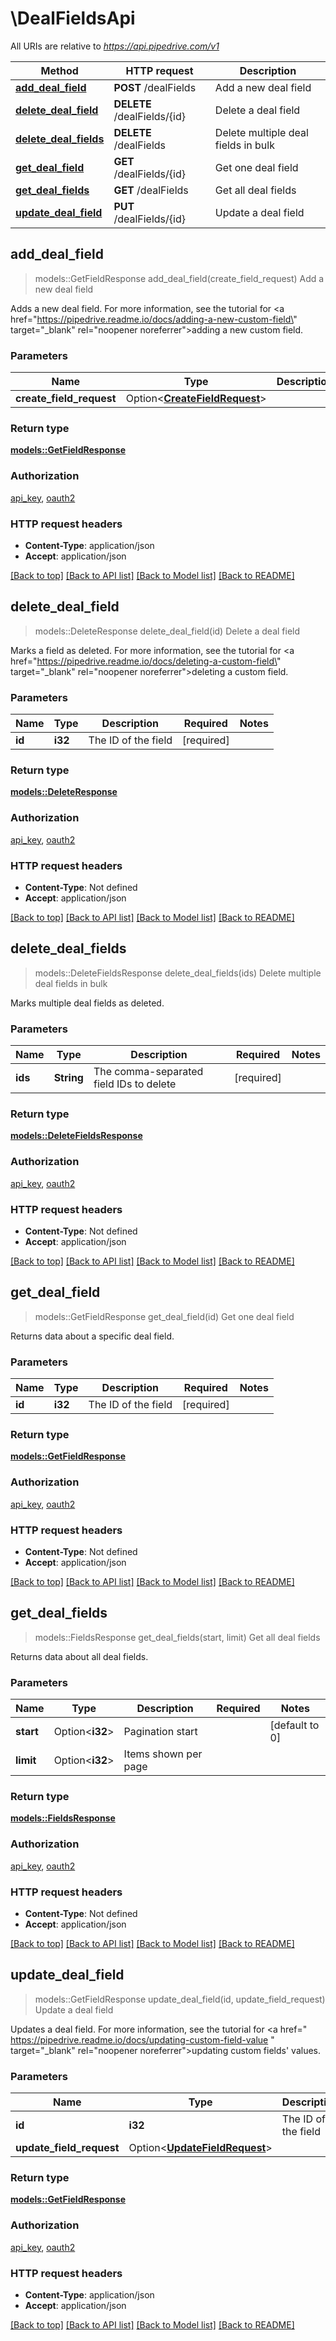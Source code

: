 # \DealFieldsApi

All URIs are relative to *https://api.pipedrive.com/v1*

Method | HTTP request | Description
------------- | ------------- | -------------
[**add_deal_field**](DealFieldsApi.md#add_deal_field) | **POST** /dealFields | Add a new deal field
[**delete_deal_field**](DealFieldsApi.md#delete_deal_field) | **DELETE** /dealFields/{id} | Delete a deal field
[**delete_deal_fields**](DealFieldsApi.md#delete_deal_fields) | **DELETE** /dealFields | Delete multiple deal fields in bulk
[**get_deal_field**](DealFieldsApi.md#get_deal_field) | **GET** /dealFields/{id} | Get one deal field
[**get_deal_fields**](DealFieldsApi.md#get_deal_fields) | **GET** /dealFields | Get all deal fields
[**update_deal_field**](DealFieldsApi.md#update_deal_field) | **PUT** /dealFields/{id} | Update a deal field



## add_deal_field

> models::GetFieldResponse add_deal_field(create_field_request)
Add a new deal field

Adds a new deal field. For more information, see the tutorial for <a href=\"https://pipedrive.readme.io/docs/adding-a-new-custom-field\" target=\"_blank\" rel=\"noopener noreferrer\">adding a new custom field</a>.

### Parameters


Name | Type | Description  | Required | Notes
------------- | ------------- | ------------- | ------------- | -------------
**create_field_request** | Option<[**CreateFieldRequest**](CreateFieldRequest.md)> |  |  |

### Return type

[**models::GetFieldResponse**](GetFieldResponse.md)

### Authorization

[api_key](../README.md#api_key), [oauth2](../README.md#oauth2)

### HTTP request headers

- **Content-Type**: application/json
- **Accept**: application/json

[[Back to top]](#) [[Back to API list]](../README.md#documentation-for-api-endpoints) [[Back to Model list]](../README.md#documentation-for-models) [[Back to README]](../README.md)


## delete_deal_field

> models::DeleteResponse delete_deal_field(id)
Delete a deal field

Marks a field as deleted. For more information, see the tutorial for <a href=\"https://pipedrive.readme.io/docs/deleting-a-custom-field\" target=\"_blank\" rel=\"noopener noreferrer\">deleting a custom field</a>.

### Parameters


Name | Type | Description  | Required | Notes
------------- | ------------- | ------------- | ------------- | -------------
**id** | **i32** | The ID of the field | [required] |

### Return type

[**models::DeleteResponse**](DeleteResponse.md)

### Authorization

[api_key](../README.md#api_key), [oauth2](../README.md#oauth2)

### HTTP request headers

- **Content-Type**: Not defined
- **Accept**: application/json

[[Back to top]](#) [[Back to API list]](../README.md#documentation-for-api-endpoints) [[Back to Model list]](../README.md#documentation-for-models) [[Back to README]](../README.md)


## delete_deal_fields

> models::DeleteFieldsResponse delete_deal_fields(ids)
Delete multiple deal fields in bulk

Marks multiple deal fields as deleted.

### Parameters


Name | Type | Description  | Required | Notes
------------- | ------------- | ------------- | ------------- | -------------
**ids** | **String** | The comma-separated field IDs to delete | [required] |

### Return type

[**models::DeleteFieldsResponse**](DeleteFieldsResponse.md)

### Authorization

[api_key](../README.md#api_key), [oauth2](../README.md#oauth2)

### HTTP request headers

- **Content-Type**: Not defined
- **Accept**: application/json

[[Back to top]](#) [[Back to API list]](../README.md#documentation-for-api-endpoints) [[Back to Model list]](../README.md#documentation-for-models) [[Back to README]](../README.md)


## get_deal_field

> models::GetFieldResponse get_deal_field(id)
Get one deal field

Returns data about a specific deal field.

### Parameters


Name | Type | Description  | Required | Notes
------------- | ------------- | ------------- | ------------- | -------------
**id** | **i32** | The ID of the field | [required] |

### Return type

[**models::GetFieldResponse**](GetFieldResponse.md)

### Authorization

[api_key](../README.md#api_key), [oauth2](../README.md#oauth2)

### HTTP request headers

- **Content-Type**: Not defined
- **Accept**: application/json

[[Back to top]](#) [[Back to API list]](../README.md#documentation-for-api-endpoints) [[Back to Model list]](../README.md#documentation-for-models) [[Back to README]](../README.md)


## get_deal_fields

> models::FieldsResponse get_deal_fields(start, limit)
Get all deal fields

Returns data about all deal fields.

### Parameters


Name | Type | Description  | Required | Notes
------------- | ------------- | ------------- | ------------- | -------------
**start** | Option<**i32**> | Pagination start |  |[default to 0]
**limit** | Option<**i32**> | Items shown per page |  |

### Return type

[**models::FieldsResponse**](FieldsResponse.md)

### Authorization

[api_key](../README.md#api_key), [oauth2](../README.md#oauth2)

### HTTP request headers

- **Content-Type**: Not defined
- **Accept**: application/json

[[Back to top]](#) [[Back to API list]](../README.md#documentation-for-api-endpoints) [[Back to Model list]](../README.md#documentation-for-models) [[Back to README]](../README.md)


## update_deal_field

> models::GetFieldResponse update_deal_field(id, update_field_request)
Update a deal field

Updates a deal field. For more information, see the tutorial for <a href=\" https://pipedrive.readme.io/docs/updating-custom-field-value \" target=\"_blank\" rel=\"noopener noreferrer\">updating custom fields' values</a>.

### Parameters


Name | Type | Description  | Required | Notes
------------- | ------------- | ------------- | ------------- | -------------
**id** | **i32** | The ID of the field | [required] |
**update_field_request** | Option<[**UpdateFieldRequest**](UpdateFieldRequest.md)> |  |  |

### Return type

[**models::GetFieldResponse**](GetFieldResponse.md)

### Authorization

[api_key](../README.md#api_key), [oauth2](../README.md#oauth2)

### HTTP request headers

- **Content-Type**: application/json
- **Accept**: application/json

[[Back to top]](#) [[Back to API list]](../README.md#documentation-for-api-endpoints) [[Back to Model list]](../README.md#documentation-for-models) [[Back to README]](../README.md)

